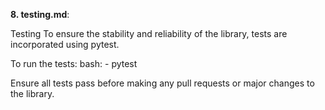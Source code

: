 
**8. testing.md**:

Testing
To ensure the stability and reliability of the library, tests are incorporated using pytest.

To run the tests:
bash: - pytest

Ensure all tests pass before making any pull requests or major changes to the library.